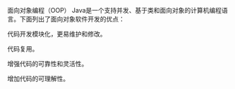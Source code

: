 面向对象编程（OOP）
Java是一个支持并发、基于类和面向对象的计算机编程语言。下面列出了面向对象软件开发的优点：

代码开发模块化，更易维护和修改。

代码复用。

增强代码的可靠性和灵活性。

增加代码的可理解性。
